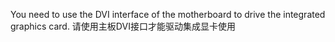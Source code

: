 You need to use the DVI interface of the motherboard to drive the integrated graphics card.
请使用主板DVI接口才能驱动集成显卡使用
